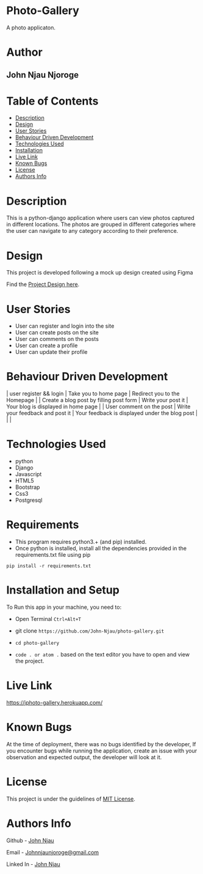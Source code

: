 # Photo-Gallery
A photo applicaton.

# Author
 ## John Njau Njoroge

# Table of Contents

- [Description](#description)
- [Design](#design)
- [User Stories](#user-stories)
- [Behaviour Driven Development](#behaviour-development)
- [Technologies Used](#technologies-used)
- [Installation](#installation-requirements)
- [Live Link](#live-link)
- [Known Bugs](#known-bugs)
- [License](#license)
- [Authors Info](#author-Info)

# Description
This is a python-django application where users can view photos captured in different locations. The photos are grouped in different categories where the user can navigate to any category according to their preference.


# Design
<p>This project is developed following a mock up design created using Figma </p>
Find the <a href="https://www.figma.com/file/hnww5Ti9c59ZhqALOyPXaM/Photo-gallery?node-id=0%3A1" >Project Design here</a>.

# User Stories

- User can register and login into the site
- User can create posts on the site
- User can comments on the posts
- User can create a profile
- User can update their profile

# Behaviour Driven Development
| user register && login | Take you to home page | Redirect you to the Homepage | | Create a blog post by filling post form | Write your post it | Your blog is displayed in home page | | User comment on the post | Write your feedback and post it | Your feedback is displayed under the blog post | | |


# Technologies Used
- python
- Django
- Javascript
- HTML5
- Bootstrap
- Css3
- Postgresql


# Requirements
- This program requires python3.+ (and pip) installed.
- Once python is installed, install all the dependencies provided in the requirements.txt file using pip

`pip install -r requirements.txt`


# Installation and Setup

To Run this app in your machine, you need to:

- Open Terminal `Ctrl+Alt+T`

- git clone `https://github.com/John-Njau/photo-gallery.git`

- `cd photo-gallery`

- `code . or atom .` based on the text editor you have to open and view the project.

# Live Link
<a>https://jphoto-gallery.herokuapp.com/</a>

# Known Bugs

At the time of deployment, there was no bugs identified by the developer,
If you encounter bugs while running the application, create an issue with your observation and expected output, the developer will look at it.

# License

This project is under the guidelines of [MIT License](https://github.com/John-Njau/My-Portfolio/blob/main/LICENSE).

# Authors Info

Github - [John Njau](https://github.com/john-njau/)

Email - [Johnnjaunjoroge@gmail.com](johnnjaunjoroge@gmail.com)

Linked In - [John Njau](https://www.linkedin.com/mwlite/in/john-njau-868b37213)


